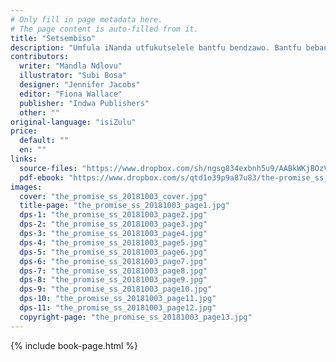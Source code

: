 ```yaml
---
# Only fill in page metadata here.
# The page content is auto-filled from it.
title: "Setsembiso"
description: "Umfula iNanda utfukutselele bantfu bendzawo. Bantfu bebangcolisa umfula ngemfucuta. Umfula iNanda wabajezisa ngekubakhukhula. Cilo watsembisa umfula kuwugcina uhlantekile. Ngabe Cilo umelusi wetinkhomo angakwati kugcina setsembiso?"
contributors:
  writer: "Mandla Ndlovu"
  illustrator: "Subi Bosa"
  designer: "Jennifer Jacobs"
  editor: "Fiona Wallace"
  publisher: "Indwa Publishers"
  other: ""
original-language: "isiZulu"
price:
  default: ""
  en: ""
links:
  source-files: "https://www.dropbox.com/sh/ngsg834exbnh5u9/AABkWKjBOzV2XGtPeNLAOsqMa?dl=0"
  pdf-ebook: "https://www.dropbox.com/s/qtd1o39p9a87u83/the-promise_ss_20181003.pdf?dl=0"
images:
  cover: "the_promise_ss_20181003_cover.jpg"
  title-page: "the_promise_ss_20181003_page1.jpg"
  dps-1: "the_promise_ss_20181003_page2.jpg"
  dps-2: "the_promise_ss_20181003_page3.jpg"
  dps-3: "the_promise_ss_20181003_page4.jpg"
  dps-4: "the_promise_ss_20181003_page5.jpg"
  dps-5: "the_promise_ss_20181003_page6.jpg"
  dps-6: "the_promise_ss_20181003_page7.jpg"
  dps-7: "the_promise_ss_20181003_page8.jpg"
  dps-8: "the_promise_ss_20181003_page9.jpg"
  dps-9: "the_promise_ss_20181003_page10.jpg"
  dps-10: "the_promise_ss_20181003_page11.jpg"
  dps-11: "the_promise_ss_20181003_page12.jpg"
  copyright-page: "the_promise_ss_20181003_page13.jpg"
---
```


{% include book-page.html %}
